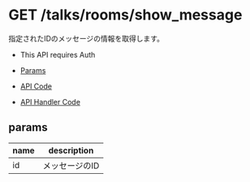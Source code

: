 # GET /talks/rooms/show_message

指定されたIDのメッセージの情報を取得します。

- This API requires Auth

- [Params](#params)
- [API Code](/src/endpoints/talks/rooms/show_message.js)
- [API Handler Code](/src/handlers/web/talks/rooms/show_message.js)

## params

name|description
---|---
id|メッセージのID
